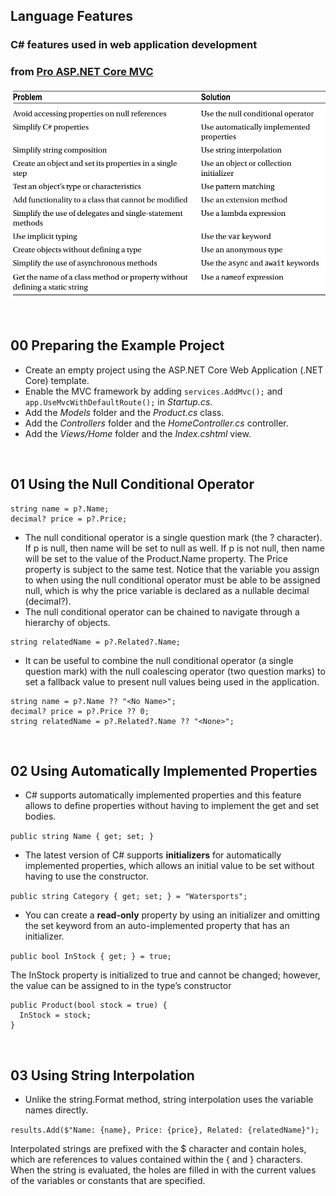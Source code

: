 ## Language Features

### C# features used in web application development
### from [Pro ASP.NET Core MVC](https://www.apress.com/gp/book/9781484203972)

![](LanguageFeatures.png?raw=true)


&nbsp;
## 00 Preparing the Example Project

* Create an empty project using the ASP.NET Core Web Application (.NET Core) template.
* Enable the MVC framework by adding `services.AddMvc();` and `app.UseMvcWithDefaultRoute();` in *Startup.cs*.
* Add the *Models* folder and the *Product.cs* class.
* Add the *Controllers* folder and the *HomeController.cs* controller.
* Add the *Views/Home* folder and the *Index.cshtml* view.


&nbsp;
## 01 Using the Null Conditional Operator

```
string name = p?.Name;
decimal? price = p?.Price;
```
* The null conditional operator is a single question mark (the ? character). If p is null, then name will be set to
null as well. If p is not null, then name will be set to the value of the Product.Name property. The Price property is
subject to the same test. Notice that the variable you assign to when using the null conditional operator must be
able to be assigned null, which is why the price variable is declared as a nullable decimal (decimal?).
* The null conditional operator can be chained to navigate through a hierarchy of objects.

```
string relatedName = p?.Related?.Name;
```

* It can be useful to combine the null conditional operator (a single question mark) with the null coalescing
operator (two question marks) to set a fallback value to present null values being used in the application.

```
string name = p?.Name ?? "<No Name>";
decimal? price = p?.Price ?? 0;
string relatedName = p?.Related?.Name ?? "<None>";
```



&nbsp;
## 02 Using Automatically Implemented Properties

* C# supports automatically implemented properties and this feature allows to define properties without having to implement the get and set bodies.

`public string Name { get; set; }`

* The latest version of C# supports **initializers** for automatically implemented properties, which allows an initial value to be set without having
to use the constructor.

`public string Category { get; set; } = "Watersports";`


* You can create a **read-only** property by using an initializer and omitting the set keyword from an auto-implemented property that has an initializer.

`public bool InStock { get; } = true;`

The InStock property is initialized to true and cannot be changed; however, the value can be assigned to in the type’s constructor

```
public Product(bool stock = true) {
  InStock = stock;
}
```



&nbsp;
## 03 Using String Interpolation

* Unlike the string.Format method, string interpolation uses the variable names directly.

`results.Add($"Name: {name}, Price: {price}, Related: {relatedName}");`

Interpolated strings are prefixed with the $ character and contain holes, which are references to values
contained within the { and } characters. When the string is evaluated, the holes are filled in with the current
values of the variables or constants that are specified.  
